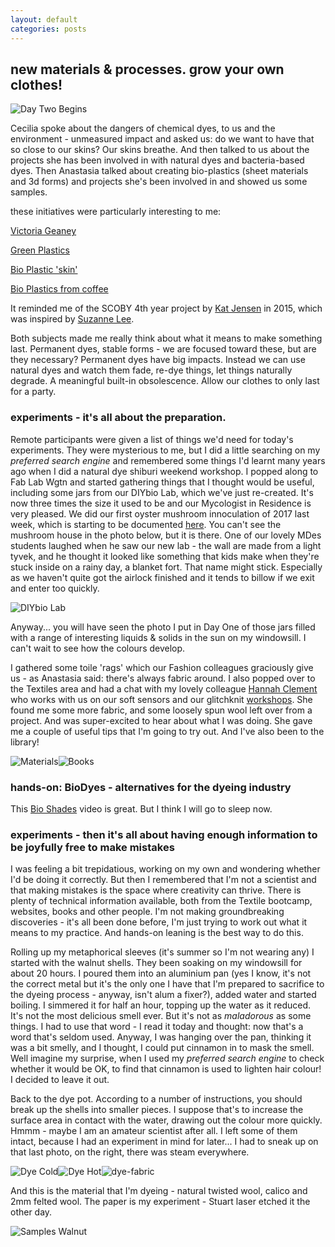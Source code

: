 ```yaml
---
layout: default
categories: posts
---
```

## new materials & processes. grow your own clothes!

![Day Two Begins](/images/2017-02-22-day-two/daytwobegins.png) 

Cecilia spoke about the dangers of chemical dyes, to us and the environment - unmeasured impact and asked us: do we want to have that so close to our skins? Our skins breathe. And then talked to us about the projects she has been involved in with natural dyes and bacteria-based dyes. Then Anastasia talked about creating bio-plastics (sheet materials and 3d forms) and projects she's been involved in and showed us some samples.  

these initiatives were particularly interesting to me:

[Victoria Geaney](http://www.victoriageaney.com/)

[Green Plastics](http://green-plastics.net/)

[Bio Plastic 'skin'](http://materiability.com/skin-2/)

[Bio Plastics from coffee](https://3dprintingindustry.com/news/bioplastics-made-coffee-orange-83241/)

It reminded me of the SCOBY 4th year project by [Kat Jensen](https://creative.massey.ac.nz/about/exposure-2015-end-of-year-exhibition/bdes-textiles/katerina-jensen) in 2015, which was inspired by 
[Suzanne Lee](http://www.naturalblaze.com/2016/04/the-woman-who-grows-her-own-kombucha-clothes.html).

Both subjects made me really think about what it means to make something last. Permanent dyes, stable forms - we are focused toward these, but are they necessary? Permanent dyes have big impacts. Instead we can use natural dyes and watch them fade, re-dye things, let things naturally degrade. A meaningful built-in obsolescence. Allow our clothes to only last for a party.

### experiments - it's all about the preparation.

Remote participants were given a list of things we'd need for today's experiments. They were mysterious to me, but I did a little searching on my *preferred search engine* and remembered some things I'd learnt many years ago when I did a natural dye shiburi weekend workshop. I popped along to Fab Lab Wgtn and started gathering things that I thought would be useful, including some jars from our DIYbio Lab, which we've just re-created. It's now three times the size it used to be and our Mycologist in Residence is very pleased. We did our first oyster mushroom innoculation of 2017 last week, which is starting to be documented [here](http://fablabwgtn.github.io/DIY-biolab/post/Jenga-rafts.html). You can't see the mushroom house in the photo below, but it is there. One of our lovely MDes students laughed when he saw our new lab - the wall are made from a light tyvek, and he thought it looked like something that kids make when they're stuck inside on a rainy day, a blanket fort. That name might stick. Especially as we haven't quite got the airlock finished and it tends to billow if we exit and enter too quickly.

![DIYbio Lab](/images/2017-02-22-day-two/diy-bio.png) 

Anyway... you will have seen the photo I put in Day One of those jars filled with a range of interesting liquids & solids in the sun on my windowsill. I can't wait to see how the colours develop. 

I gathered some toile 'rags' which our Fashion colleagues graciously give us - as Anastasia said: there's always fabric around. I also popped over to the Textiles area and had a chat with my lovely colleague [Hannah Clement](https://hannahclement.com/about/) who works with us on our soft sensors and our glitchknit [workshops](https://fablabwgtn.co.nz/events/). She found me some more fabric, and some loosely spun wool left over from a project. And was super-excited to hear about what I was doing. She gave me a couple of useful tips that I'm going to try out. And I've also been to the library! 

![Materials](/images/2017-02-22-day-two/materials.png)![Books](/images/2017-02-22-day-two/books.png)  

### hands-on: BioDyes - alternatives for the dyeing industry

This [Bio Shades](https://www.youtube.com/watch?v=HsD5VuH4Y7w&feature=youtu.be) video is great. But I think I will go to sleep now.

### experiments - then it's all about having enough information to be joyfully free to make mistakes

I was feeling a bit trepidatious, working  on my own and wondering whether I'd be doing it correctly. But then I remembered that I'm not a scientist and that making mistakes is the space where creativity can thrive. There is plenty of technical information available, both from the Textile bootcamp, websites, books and other people. I'm not making groundbreaking discoveries - it's all been done before, I'm just trying to work out what it means to my practice. And hands-on leaning is the best way to do this.

Rolling up my metaphorical sleeves (it's summer so I'm not wearing any) I started with the walnut shells. They been soaking on my windowsill for about 20 hours. I poured them into an aluminium pan (yes I know, it's not the correct metal but it's the only one I have that I'm prepared to sacrifice to the dyeing process - anyway, isn't alum a fixer?), added water and started boiling. I simmered it for half an hour, topping up the water as it reduced. It's not the most delicious smell ever. But it's not as _maladorous_ as some things. I had to use that word - I read it today and thought: now that's a word that's seldom used. Anyway, I was hanging over the pan, thinking it was a bit smelly, and I thought, I could put cinnamon in to mask the smell. Well imagine my surprise, when I used my *preferred search engine* to check whether it would be OK, to find that cinnamon is used to lighten hair colour! I decided to leave it out.

Back to the dye pot. According to a number of instructions, you should break up the shells into smaller pieces. I suppose that's to increase the surface area in contact with the water, drawing out the colour more quickly. Hmmm - maybe I am an amateur scientist after all. I left some of them intact, because I had an experiment in mind for later... I had to sneak up on that last photo, on the right, there was steam everywhere. 

![Dye Cold](/images/2017-02-22-day-two/dye-cold.png)![Dye Hot](/images/2017-02-22-day-two/dye-hot.png)![dye-fabric](/images/2017-02-22-day-two/dye-fabric.png)

And this is the material that I'm dyeing - natural twisted wool, calico and 2mm felted wool. The paper is my experiment - Stuart laser etched it the other day.

![Samples Walnut](/images/2017-02-22-day-two/samples-walnut.png)
